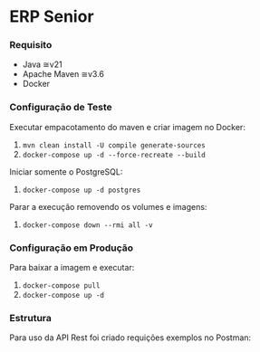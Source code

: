 # ERP Senior
### Requisito

- Java ≅v21
- Apache Maven ≅v3.6
- Docker

### Configuração de Teste

Executar empacotamento do maven e criar imagem no Docker:
1. `mvn clean install -U compile generate-sources`
2. `docker-compose up -d --force-recreate --build`

Iniciar somente o PostgreSQL:
1. `docker-compose up -d postgres`

Parar a execução removendo os volumes e imagens:
1. `docker-compose down --rmi all -v`

### Configuração em Produção

Para baixar a imagem e executar:
1. `docker-compose pull`
2. `docker-compose up -d`

### Estrutura
Para uso da API Rest foi criado requições exemplos no Postman:
